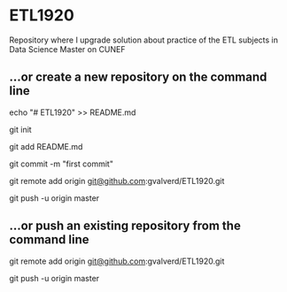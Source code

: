 # ETL1920
Repository where I upgrade solution about practice of the ETL subjects in Data Science Master on CUNEF

## …or create a new repository on the command line

echo "# ETL1920" >> README.md

git init

git add README.md

git commit -m "first commit"

git remote add origin git@github.com:gvalverd/ETL1920.git

git push -u origin master

## …or push an existing repository from the command line

git remote add origin git@github.com:gvalverd/ETL1920.git

git push -u origin master
